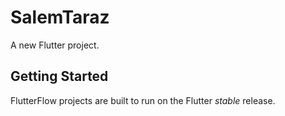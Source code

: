 # SalemTaraz

A new Flutter project.

## Getting Started

FlutterFlow projects are built to run on the Flutter _stable_ release.
